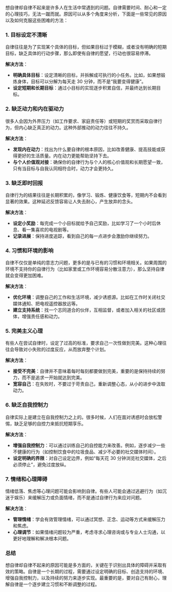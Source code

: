  
想自律却自律不起来是许多人在生活中常遇到的问题。自律需要时间、耐心和一定的心理技巧，无法一蹴而就。原因可以从多个角度来分析，下面是一些常见的原因以及如何克服这些困难的方法：

### 1. **目标设定不清晰**
自律往往是为了实现某个具体的目标，但如果目标过于模糊，或者没有明确的短期目标，缺乏具体的行动步骤，那么即使有自律的愿望，行动也很容易停滞。

**解决方法**：
- **明确具体目标**：设定清晰的目标，并拆解成可执行的小任务。比如，如果想锻炼身体，目标可以分解为每天走 30 分钟，而不是“我要变得健康”。
- **设定短期和长期目标**：通过小目标的实现逐步积累自信，并最终达到长期目标。

### 2. **缺乏动力和内在驱动力**
很多人会因为外界压力（如工作要求、家庭责任等）或短期的奖赏而采取自律行为，但内心缺乏真正的动力。这种外部推动的动力往往不持久。

**解决方法**：
- **发现内在动力**：找出为什么要自律的根本原因，比如改善健康、提高技能或获得更好的生活质量。内在动力更能帮助坚持下去。
- **与个人价值观对接**：确保你的自律行为与个人的核心价值观和长期愿望一致，只有当目标与自我认同相符合时，动力才会更持久。

### 3. **缺乏即时回报**
自律行为的结果往往是长期积累的，像学习、锻炼、健康饮食等，短期内不会看到显著的效果。这种延迟反馈容易让人失去耐心，产生放弃的念头。

**解决方法**：
- **设定小奖励**：每完成一个小目标就给予自己奖励，比如学习了一个小时后休息、看一集喜欢的电视剧等。
- **记录进展**：保持进度追踪，看到自己的每一点进步会激励你继续努力。

### 4. **习惯和环境的影响**
自律不仅仅是单纯的意志力问题，更多的是与已有的习惯和环境相关。如果周围的环境不支持你的自律行为（比如家里或工作环境容易分散注意力），那么坚持自律就会变得更加困难。

**解决方法**：
- **优化环境**：调整自己的工作和生活环境，减少诱惑源。比如在工作时关闭社交媒体通知、把电视遥控器放远等。
- **建立支持系统**：找一个志同道合的伙伴，互相监督，或者加入相关的社区或团体，增强责任感和动力。

### 5. **完美主义心理**
有些人在尝试自律时，设定了过高的标准，要求自己一次性做到完美。这种心理往往会导致对小失败的过度反应，从而放弃整个计划。

**解决方法**：
- **接受不完美**：自律并不意味着每时每刻都要做到完美，重要的是保持持续的努力，而不是追求一开始就达到完美。
- **宽容自己**：在失败时，不要过于苛责自己，重新调整心态，从小的进步中汲取动力。

### 6. **缺乏自我控制力**
自律实际上是建立在自我控制力之上的。很多时候，人们在面对诱惑时会放松警惕，缺乏足够的自控力来抵抗短期享乐。

**解决方法**：
- **增强自我控制力**：可以通过训练自己的自控能力来改善。例如，逐步减少一些不健康的行为（如控制饮食中的垃圾食品、减少不必要的社交媒体时间）。
- **设定明确的界限**：对自己设定边界，例如“每天花 30 分钟浏览社交媒体，之后必须停止”，避免过度放纵。

### 7. **情绪和心理障碍**
情绪低落、焦虑等心理问题可能会影响到自律。有些人可能会通过逃避行为（如沉迷于娱乐）来缓解压力或负面情绪，而不是通过自律行为来应对问题。

**解决方法**：
- **管理情绪**：学会有效管理情绪，可以通过冥想、正念、运动等方式来缓解压力和焦虑。
- **心理调节**：如果情绪问题较为严重，考虑寻求心理咨询或与专业人士沟通，以更好地理解和解决根本问题。

### 总结
想自律却自律不起来的原因可能是多方面的，关键在于识别出具体的障碍并采取有效的策略。自律是一个长期的过程，需要通过设定明确的目标、创造支持的环境、增强自我控制力，以及持续的努力来逐步实现。最重要的是，要对自己有耐心，理解自律是一个逐步建立习惯和不断调整的过程。
